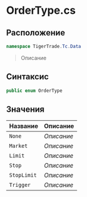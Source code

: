 
# OrderType.cs
## Расположение
```csharp
namespace TigerTrade.Tc.Data
```



> Описание

## Синтаксис
```csharp
public enum OrderType
```


## Значения
| Название | Описание |
| --- | --- |
| `None` | *Описание* |
| `Market` | *Описание* |
| `Limit` | *Описание* |
| `Stop` | *Описание* |
| `StopLimit` | *Описание* |
| `Trigger` | *Описание* |



